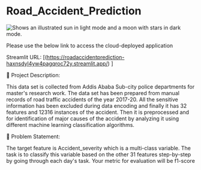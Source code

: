 # Road_Accident_Prediction
 <picture>
   <source media="(prefers-color-scheme: light)" srcset="https://www.google.com/imgres?q=road%20accident&imgurl=https%3A%2F%2Fresize.indiatvnews.com%2Fen%2Fresize%2Fnewbucket%2F400_-%2F2024%2F06%2Faccident-pti-1718448087.jpg&imgrefurl=https%3A%2F%2Fwww.indiatvnews.com%2Fkarnataka%2Fkarnataka-three-dead-four-injured-truck-collides-with-car-chitradurga-district-road-accident-death-count-hospitalised-latest-updates-2024-06-15-937099&docid=l6BD3ds2VCVabM&tbnid=_jjmTlNxG71RuM&vet=12ahUKEwjcnaP5guiGAxWYgFYBHdR1B7MQM3oFCIMBEAA..i&w=400&h=225&hcb=2&itg=1&ved=2ahUKEwjcnaP5guiGAxWYgFYBHdR1B7MQM3oFCIMBEAA.png">
  <img alt="Shows an illustrated sun in light mode and a moon with stars in dark mode." src="https://user-images.githubusercontent.com/25423296/163456779-a8556205-d0a5-45e2-ac17-42d089e3c3f8.png">
</picture>

Please use the below link to access the cloud-deployed application

Streamlit URL: [(https://roadaccidentprediction-haxnsdyl4yw4pagqroc72y.streamlit.app/) ]


🚦 Project Description:

This data set is collected from Addis Ababa Sub-city police departments for master's research work. The data set has been prepared from manual records of road traffic accidents of the year 2017-20. All the sensitive information has been excluded during data encoding and finally it has 32 features and 12316 instances of the accident. Then it is preprocessed and for identification of major causes of the accident by analyzing it using different machine learning classification algorithms.

🚩 Problem Statement:

The target feature is Accident_severity which is a multi-class variable. The task is to classify this variable based on the other 31 features step-by-step by going through each day's task. Your metric for evaluation will be f1-score




